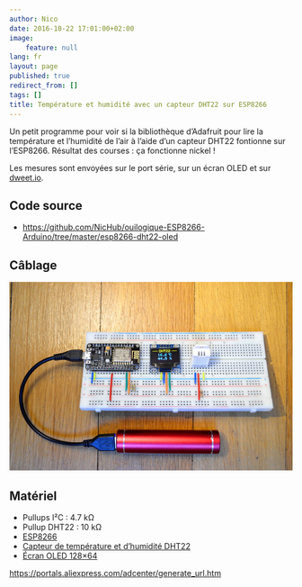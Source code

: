 ```yaml
---
author: Nico
date: 2016-10-22 17:01:00+02:00
image:
    feature: null
lang: fr
layout: page
published: true
redirect_from: []
tags: []
title: Température et humidité avec un capteur DHT22 sur ESP8266
---
```


Un petit programme pour voir si la bibliothèque d’Adafruit pour lire la température et l’humidité de l’air à l’aide d’un capteur DHT22 fontionne sur l’ESP8266. Résultat des courses : ça fonctionne nickel !

Les mesures sont envoyées sur le port série, sur un écran OLED et sur [dweet.io](http://dweet.io).

## Code source

-   <https://github.com/NicHub/ouilogique-ESP8266-Arduino/tree/master/esp8266-dht22-oled>

## Câblage

[![ESP8266 — DHT22 — Écran OLED][img_1]][img_1]

[img_1]: ../../files/2016-10-22-esp8266-dht22-oled/images/esp8266-dht22-oled-001-lowres.jpg

## Matériel

-   Pullups I²C : 4.7 kΩ
-   Pullup DHT22 : 10 kΩ
-   [ESP8266][1]
-   [Capteur de température et d’humidité DHT22][2]
-   [Écran OLED 128×64][3]

[1]: http://s.click.aliexpress.com/e/jEYBieAea
[2]: http://www.banggood.com/Wholesale-DHT22-AM2302-Digital-Temperature-Humidity-Sensor-Replace-SHT11-SHT15-Logger-p-47240.html?p=0431091025639201412F
[3]: http://s.click.aliexpress.com/e/ZvFYzNZFq

https://portals.aliexpress.com/adcenter/generate_url.htm
